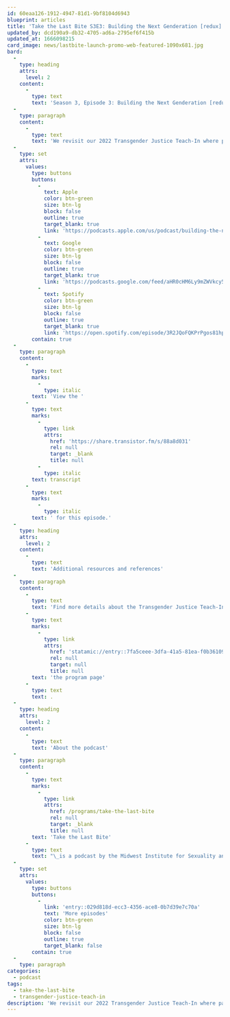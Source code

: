 ```yaml
---
id: 60eaa126-1912-4947-81d1-9bf8104d6943
blueprint: articles
title: 'Take the Last Bite S3E3: Building the Next Genderation [redux]'
updated_by: dcd190a9-db32-4705-ad6a-2795ef6f415b
updated_at: 1666098215
card_image: news/lastbite-launch-promo-web-featured-1090x681.jpg
bard:
  -
    type: heading
    attrs:
      level: 2
    content:
      -
        type: text
        text: 'Season 3, Episode 3: Building the Next Genderation [redux]'
  -
    type: paragraph
    content:
      -
        type: text
        text: 'We revisit our 2022 Transgender Justice Teach-In where panelists Merrique Jenson, Codi Charles, Romeo Jackson and Bishop Howard discuss building liberated futures with queer and trans youth. In a moment where we’ve experienced an endless barrage of anti-trans attacks that deeply affect young trans people, the key messages from this conversation are just as true today as they were a year ago. What do we mean by “youth” and who is afforded the space to be young? What rights do children have and how do we exist in right relationship with trans youth? All these questions are covered on this episode of Take the Last Bite.'
  -
    type: set
    attrs:
      values:
        type: buttons
        buttons:
          -
            text: Apple
            color: btn-green
            size: btn-lg
            block: false
            outline: true
            target_blank: true
            link: 'https://podcasts.apple.com/us/podcast/building-the-next-genderation-redux/id1582890778?i=1000583001788'
          -
            text: Google
            color: btn-green
            size: btn-lg
            block: false
            outline: true
            target_blank: true
            link: 'https://podcasts.google.com/feed/aHR0cHM6Ly9mZWVkcy50cmFuc2lzdG9yLmZtL3Rha2UtdGhlLWxhc3QtYml0ZQ/episode/OWQzODM2ZmItYjE4Yi00MDhiLWJhMzEtNjhhZDEzY2I5Y2Vh?sa=X&ved=0CAUQkfYCahcKEwjQpPH06un6AhUAAAAAHQAAAAAQAQ'
          -
            text: Spotify
            color: btn-green
            size: btn-lg
            block: false
            outline: true
            target_blank: true
            link: 'https://open.spotify.com/episode/3R2JQoFQKPrPgos81hphl6?si=C5cXpEYqS4-L_jrEkizySA'
        contain: true
  -
    type: paragraph
    content:
      -
        type: text
        marks:
          -
            type: italic
        text: 'View the '
      -
        type: text
        marks:
          -
            type: link
            attrs:
              href: 'https://share.transistor.fm/s/88a8d031'
              rel: null
              target: _blank
              title: null
          -
            type: italic
        text: transcript
      -
        type: text
        marks:
          -
            type: italic
        text: ' for this episode.'
  -
    type: heading
    attrs:
      level: 2
    content:
      -
        type: text
        text: 'Additional resources and references'
  -
    type: paragraph
    content:
      -
        type: text
        text: 'Find more details about the Transgender Justice Teach-In and where to connect with our panelists on '
      -
        type: text
        marks:
          -
            type: link
            attrs:
              href: 'statamic://entry::7fa5ceee-3dfa-41a5-81ea-f0b36109f0fc'
              rel: null
              target: null
              title: null
        text: 'the program page'
      -
        type: text
        text: .
  -
    type: heading
    attrs:
      level: 2
    content:
      -
        type: text
        text: 'About the podcast'
  -
    type: paragraph
    content:
      -
        type: text
        marks:
          -
            type: link
            attrs:
              href: /programs/take-the-last-bite
              rel: null
              target: _blank
              title: null
        text: 'Take the Last Bite'
      -
        type: text
        text: "\_is a podcast by the Midwest Institute for Sexuality and Gender Diversity. It's a direct counter to the Midwest Nice mentality— highlighting advocacy and activism by queer/trans communities in the Midwest region. Through each episode, we're aiming to unearth the often disregarded and unacknowledged contributions of queer and trans folks to social change through interviews, casual conversations and reflections on Midwest queer time, space, and place.\_"
  -
    type: set
    attrs:
      values:
        type: buttons
        buttons:
          -
            link: 'entry::029d818d-ecc3-4356-ace8-0b7d39e7c70a'
            text: 'More episodes'
            color: btn-green
            size: btn-lg
            block: false
            outline: true
            target_blank: false
        contain: true
  -
    type: paragraph
categories:
  - podcast
tags:
  - take-the-last-bite
  - transgender-justice-teach-in
description: 'We revisit our 2022 Transgender Justice Teach-In where panelists Merrique Jenson, Codi Charles, Romeo Jackson and Bishop Howard discuss building liberated futures with queer and trans youth. In a moment where we’ve experienced an endless barrage of anti-trans attacks that deeply affect young trans people, the key messages from this conversation are just as true today as they were a year ago. What do we mean by “youth” and who is afforded the space to be young? What rights do children have and how do we exist in right relationship with trans youth? All these questions are covered on this episode of Take the Last Bite.'
---
```


